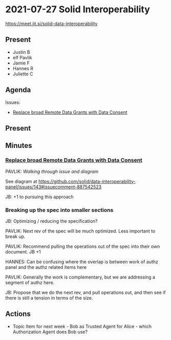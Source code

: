# 2021-07-27 Solid Interoperability

https://meet.jit.si/solid-data-interoperability

## Present

- Justin B
- elf Pavlik
- Jamie F
- Hannes R
- Juliette C

## Agenda

Issues:
* [Replace broad Remote Data Grants with Data Consent](https://github.com/solid/data-interoperability-panel/issues/143)

## Present

## Minutes

### [Replace broad Remote Data Grants with Data Consent](https://github.com/solid/data-interoperability-panel/issues/143)

PAVLIK: *Walking through issue and diagram*

See diagram at https://github.com/solid/data-interoperability-panel/issues/143#issuecomment-887542523

JB: +1 to pursuing this approach

### Breaking up the spec into smaller sections

JB: Optimizing / reducing the specification?

PAVLIK: Next rev of the spec will be much optimized. Less important to break up.

PAVLIK: Recommend pulling the operations out of the spec into their own document.  JB +1

HANNES: Can be confusing where the overlap is between work of authz panel and the authz related items here

PAVLIK: Generally the work is complementary, but we are addressing a segment of authz here.

JB: Propose that we do the next rev, and pull operations out, and then see if there is still a tension in terms of the size.

## Actions

* Topic Item for next week - Bob as Trusted Agent for Alice - which Authorization Agent does Bob use?

